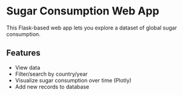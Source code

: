 # Sugar Consumption Web App

This Flask-based web app lets you explore a dataset of global sugar consumption.

## Features

- View data
- Filter/search by country/year
- Visualize sugar consumption over time (Plotly)
- Add new records to database
